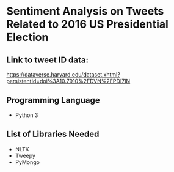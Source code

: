 # Sentiment Analysis on Tweets Related to 2016 US Presidential Election

## Link to tweet ID data:
https://dataverse.harvard.edu/dataset.xhtml?persistentId=doi%3A10.7910%2FDVN%2FPDI7IN

## Programming Language
- Python 3

## List of Libraries Needed
- NLTK
- Tweepy
- PyMongo